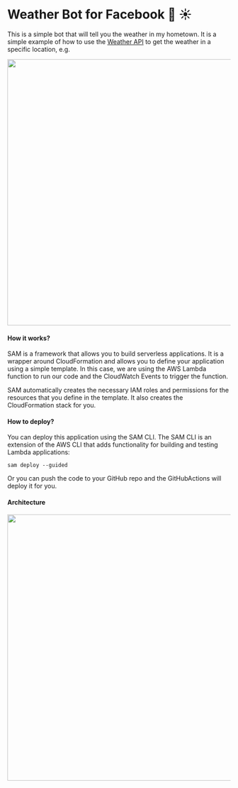 # Weather Bot for Facebook 🤖 ☀️ 

This is a simple bot that will tell you the weather in my hometown. It is a simple example of how to use the [Weather API](https://www.weatherapi.com/) to get the weather in a specific location, e.g.

<img width=600 src="https://kw-landing-page.s3.eu-central-1.amazonaws.com/SCR-20230101-px3.png" />

#### How it works?

SAM is a framework that allows you to build serverless applications. It is a wrapper around CloudFormation and allows you to define your application using a simple template. In this case, we are using the AWS Lambda function to run our code and the CloudWatch Events to trigger the function.

SAM automatically creates the necessary IAM roles and permissions for the resources that you define in the template. It also creates the CloudFormation stack for you.

#### How to deploy?

You can deploy this application using the SAM CLI. The SAM CLI is an extension of the AWS CLI that adds functionality for building and testing Lambda applications:

```console
sam deploy --guided
```

Or you can push the code to your GitHub repo and the GitHubActions will deploy it for you.

#### Architecture

<img width=600 src="https://kw-landing-page.s3.eu-central-1.amazonaws.com/images/serverless.png" />
